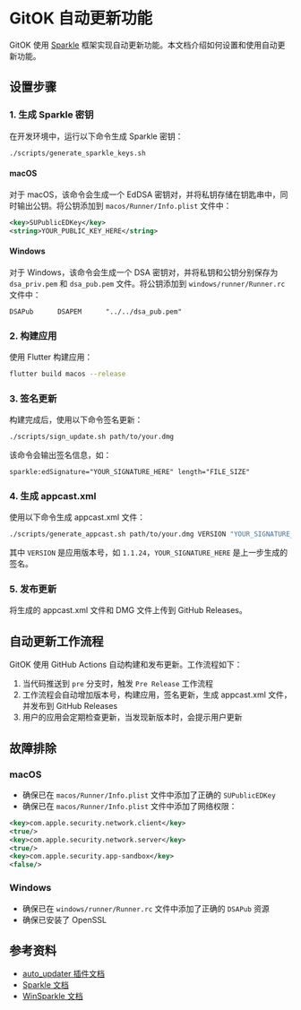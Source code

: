 # GitOK 自动更新功能

GitOK 使用 [Sparkle](https://sparkle-project.org/) 框架实现自动更新功能。本文档介绍如何设置和使用自动更新功能。

## 设置步骤

### 1. 生成 Sparkle 密钥

在开发环境中，运行以下命令生成 Sparkle 密钥：

```bash
./scripts/generate_sparkle_keys.sh
```

#### macOS

对于 macOS，该命令会生成一个 EdDSA 密钥对，并将私钥存储在钥匙串中，同时输出公钥。将公钥添加到 `macos/Runner/Info.plist` 文件中：

```xml
<key>SUPublicEDKey</key>
<string>YOUR_PUBLIC_KEY_HERE</string>
```

#### Windows

对于 Windows，该命令会生成一个 DSA 密钥对，并将私钥和公钥分别保存为 `dsa_priv.pem` 和 `dsa_pub.pem` 文件。将公钥添加到 `windows/runner/Runner.rc` 文件中：

```
DSAPub      DSAPEM      "../../dsa_pub.pem"
```

### 2. 构建应用

使用 Flutter 构建应用：

```bash
flutter build macos --release
```

### 3. 签名更新

构建完成后，使用以下命令签名更新：

```bash
./scripts/sign_update.sh path/to/your.dmg
```

该命令会输出签名信息，如：

```
sparkle:edSignature="YOUR_SIGNATURE_HERE" length="FILE_SIZE"
```

### 4. 生成 appcast.xml

使用以下命令生成 appcast.xml 文件：

```bash
./scripts/generate_appcast.sh path/to/your.dmg VERSION "YOUR_SIGNATURE_HERE"
```

其中 `VERSION` 是应用版本号，如 `1.1.24`，`YOUR_SIGNATURE_HERE` 是上一步生成的签名。

### 5. 发布更新

将生成的 appcast.xml 文件和 DMG 文件上传到 GitHub Releases。

## 自动更新工作流程

GitOK 使用 GitHub Actions 自动构建和发布更新。工作流程如下：

1. 当代码推送到 `pre` 分支时，触发 `Pre Release` 工作流程
2. 工作流程会自动增加版本号，构建应用，签名更新，生成 appcast.xml 文件，并发布到 GitHub Releases
3. 用户的应用会定期检查更新，当发现新版本时，会提示用户更新

## 故障排除

### macOS

- 确保已在 `macos/Runner/Info.plist` 文件中添加了正确的 `SUPublicEDKey`
- 确保已在 `macos/Runner/Info.plist` 文件中添加了网络权限：

```xml
<key>com.apple.security.network.client</key>
<true/>
<key>com.apple.security.network.server</key>
<true/>
<key>com.apple.security.app-sandbox</key>
<false/>
```

### Windows

- 确保已在 `windows/runner/Runner.rc` 文件中添加了正确的 `DSAPub` 资源
- 确保已安装了 OpenSSL

## 参考资料

- [auto_updater 插件文档](https://pub.dev/packages/auto_updater)
- [Sparkle 文档](https://sparkle-project.org/documentation/)
- [WinSparkle 文档](https://winsparkle.org/documentation/)